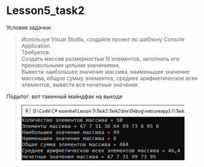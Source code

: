 # Lesson5_task2
Условия задачки:
>Используя Visual Studio, создайте проект по шаблону Console Application.  
Требуется:  
Создать массив размерностью N элементов, заполнить его произвольными целыми значениями.  
Вывести наибольшее значение массива, наименьшее значение массива, общую сумму элементов, среднее арифметическое всех элементов, вывести все нечетные значения. 

Подытог: вот такенный майндфак на выходе
>![](Task2/Program_output.png)
